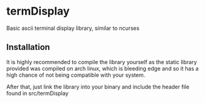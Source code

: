 # termDisplay
Basic ascii terminal display library, similar to ncurses

## Installation
It is highly recommended to compile the library yourself as the static library provided was compiled on arch linux, which is bleeding edge and so it has a high chance of not being compatible with your system.

After that, just link the library into your binary and include the header file found in src/termDisplay
